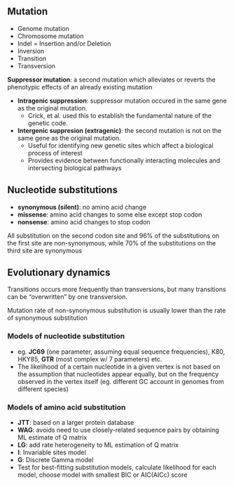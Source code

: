 ## Mutation

- Genome mutation
- Chromosome mutation
- Indel = Insertion and/or Deletion 
- Inversion
- Transition
- Transversion

**Suppressor mutation**: a second mutation which alleviates or reverts the phenotypic effects of an already existing mutation
- **Intragenic suppression**: suppressor mutation occured in the same gene as the original mutation.
    - Crick, et al. used this to establish the fundamental nature of the genetic code.
- **Intergenic suppresion (extragenic)**: the second mutation is not on the same gene as the original mutation.
    - Useful for identifying new genetic sites which affect a biological process of interest
    - Provides evidence between functionally interacting molecules and intersecting biological pathways

## Nucleotide substitutions

- **synonymous (silent)**: no amino acid change
- **missense**: amino acid changes to some else except stop codon
- **nonsense**: amino acid changes to stop codon

All substitution on the second codon site and 96% of the substitutions on the first site are non-synonymous, while 70% of the substitutions on the third site are synonymous

## **Evolutionary dynamics**

Transitions occurs more frequently than transversions, but many transitions can be “overwritten” by one transversion. 

Mutation rate of non-synonymous substitution is usually lower than the rate of synonymous substitution

### Models of nucleotide substitution

- eg. **JC69** (one parameter, assuming equal sequence frequencies), K80, HKY85, **GTR** (most complex w/ 7 parameters) etc.
- The likelihood of a certain nucleotide in a given vertex is not based on the assumption that nucleotides appear equally, but on the frequency observed in the vertex itself (eg. different GC account in genomes from different species)

### Models of amino acid substitution

- **JTT**: based on a larger protein database
- **WAG**: avoids need to use closely-related sequence pairs by obtaining ML estimate of Q matrix
- **LG**: add rate heterogeneity to ML estimation of Q matrix
- **I**: Invariable sites model
- **G**: Discrete Gamma model
- Test for best-fitting substitution models, calculate likelihood for each model, choose model with smallest BIC or AIC(AICc) score